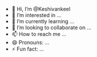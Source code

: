 - 👋 Hi, I’m @Keshivankeel
- 👀 I’m interested in ...
- 🌱 I’m currently learning ...
- 💞️ I’m looking to collaborate on ...
- 📫 How to reach me ...
- 😄 Pronouns: ...
- ⚡ Fun fact: ...

<!---
Keshivankeel/Keshivankeel is a ✨ special ✨ repository because its `README.md` (this file) appears on your GitHub profile.
You can click the Preview link to take a look at your changes.
--->
